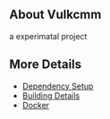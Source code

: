 ## About Vulkcmm
a experimatal  project


## More Details

 * [Dependency Setup](README_dependencies.md)
 * [Building Details](README_building.md)
 * [Docker](README_docker.md)
